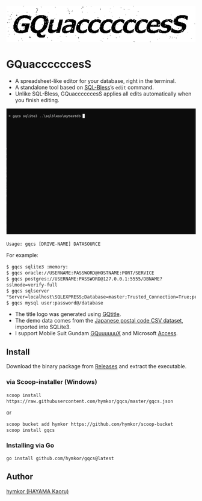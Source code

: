 ![](GQuaccccccesS.png)

# GQuaccccccesS

- A spreadsheet-like editor for your database, right in the terminal.
- A standalone tool based on [SQL-Bless]&#x2019;s `edit` command.
- Unlike SQL-Bless, GQuaccccccesS applies all edits automatically when you finish editing.

![](demo.gif)

```console
Usage: gqcs [DRIVE-NAME] DATASOURCE
```

For example:

```console
$ gqcs sqlite3 :memory:
$ gqcs oracle://USERNAME:PASSWORD@HOSTNAME:PORT/SERVICE
$ gqcs postgres://USERNAME:PASSWORD@127.0.0.1:5555/DBNAME?sslmode=verify-full
$ gqcs sqlserver "Server=localhost\SQLEXPRESS;Database=master;Trusted_Connection=True;protocol=lpc"
$ gqcs mysql user:password@/database
```

- The title logo was generated using [GQtitle].
- The demo data comes from the [Japanese postal code CSV dataset][JapanPost], imported into SQLite3.
- I support Mobile Suit Gundam [GQuuuuuuX] and Microsoft [Access].

Install
-------

Download the binary package from [Releases](https://github.com/hymkor/gqcs/releases) and extract the executable.

### via Scoop-installer (Windows)

```
scoop install https://raw.githubusercontent.com/hymkor/gqcs/master/gqcs.json
```

or

```
scoop bucket add hymkor https://github.com/hymkor/scoop-bucket
scoop install gqcs
```

### Installing via Go

```
go install github.com/hymkor/gqcs@latest
```

Author
------

[hymkor (HAYAMA Kaoru)](https://github.com/hymkor)

[SQL-Bless]: https://github.com/hymkor/sqlbless
[GQtitle]: https://bills-appworks.github.io/GQtitle/
[JapanPost]: https://www.post.japanpost.jp/zipcode/download.html
[GQuuuuuuX]: https://www.gundam.info/feature/gquuuuuux/
[Access]: https://www.microsoft.com/ja-jp/microsoft-365/access
